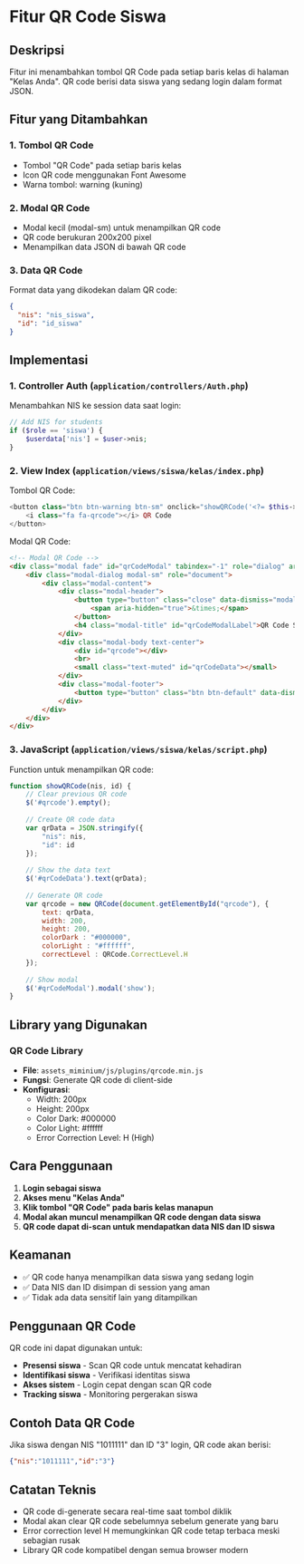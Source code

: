 # Fitur QR Code Siswa

## Deskripsi
Fitur ini menambahkan tombol QR Code pada setiap baris kelas di halaman "Kelas Anda". QR code berisi data siswa yang sedang login dalam format JSON.

## Fitur yang Ditambahkan

### 1. **Tombol QR Code**
- Tombol "QR Code" pada setiap baris kelas
- Icon QR code menggunakan Font Awesome
- Warna tombol: warning (kuning)

### 2. **Modal QR Code**
- Modal kecil (modal-sm) untuk menampilkan QR code
- QR code berukuran 200x200 pixel
- Menampilkan data JSON di bawah QR code

### 3. **Data QR Code**
Format data yang dikodekan dalam QR code:
```json
{
  "nis": "nis_siswa",
  "id": "id_siswa"
}
```

## Implementasi

### 1. **Controller Auth** (`application/controllers/Auth.php`)
Menambahkan NIS ke session data saat login:
```php
// Add NIS for students
if ($role == 'siswa') {
    $userdata['nis'] = $user->nis;
}
```

### 2. **View Index** (`application/views/siswa/kelas/index.php`)
Tombol QR Code:
```php
<button class="btn btn-warning btn-sm" onclick="showQRCode('<?= $this->session->userdata('nis') ?>', '<?= $this->session->userdata('id_user') ?>')">
    <i class="fa fa-qrcode"></i> QR Code
</button>
```

Modal QR Code:
```html
<!-- Modal QR Code -->
<div class="modal fade" id="qrCodeModal" tabindex="-1" role="dialog" aria-labelledby="qrCodeModalLabel">
    <div class="modal-dialog modal-sm" role="document">
        <div class="modal-content">
            <div class="modal-header">
                <button type="button" class="close" data-dismiss="modal" aria-label="Close">
                    <span aria-hidden="true">&times;</span>
                </button>
                <h4 class="modal-title" id="qrCodeModalLabel">QR Code Siswa</h4>
            </div>
            <div class="modal-body text-center">
                <div id="qrcode"></div>
                <br>
                <small class="text-muted" id="qrCodeData"></small>
            </div>
            <div class="modal-footer">
                <button type="button" class="btn btn-default" data-dismiss="modal">Tutup</button>
            </div>
        </div>
    </div>
</div>
```

### 3. **JavaScript** (`application/views/siswa/kelas/script.php`)
Function untuk menampilkan QR code:
```javascript
function showQRCode(nis, id) {
    // Clear previous QR code
    $('#qrcode').empty();
    
    // Create QR code data
    var qrData = JSON.stringify({
        "nis": nis,
        "id": id
    });
    
    // Show the data text
    $('#qrCodeData').text(qrData);
    
    // Generate QR code
    var qrcode = new QRCode(document.getElementById("qrcode"), {
        text: qrData,
        width: 200,
        height: 200,
        colorDark : "#000000",
        colorLight : "#ffffff",
        correctLevel : QRCode.CorrectLevel.H
    });
    
    // Show modal
    $('#qrCodeModal').modal('show');
}
```

## Library yang Digunakan

### QR Code Library
- **File**: `assets_miminium/js/plugins/qrcode.min.js`
- **Fungsi**: Generate QR code di client-side
- **Konfigurasi**:
  - Width: 200px
  - Height: 200px
  - Color Dark: #000000
  - Color Light: #ffffff
  - Error Correction Level: H (High)

## Cara Penggunaan

1. **Login sebagai siswa**
2. **Akses menu "Kelas Anda"**
3. **Klik tombol "QR Code" pada baris kelas manapun**
4. **Modal akan muncul menampilkan QR code dengan data siswa**
5. **QR code dapat di-scan untuk mendapatkan data NIS dan ID siswa**

## Keamanan

- ✅ QR code hanya menampilkan data siswa yang sedang login
- ✅ Data NIS dan ID disimpan di session yang aman
- ✅ Tidak ada data sensitif lain yang ditampilkan

## Penggunaan QR Code

QR code ini dapat digunakan untuk:
- **Presensi siswa** - Scan QR code untuk mencatat kehadiran
- **Identifikasi siswa** - Verifikasi identitas siswa
- **Akses sistem** - Login cepat dengan scan QR code
- **Tracking siswa** - Monitoring pergerakan siswa

## Contoh Data QR Code

Jika siswa dengan NIS "1011111" dan ID "3" login, QR code akan berisi:
```json
{"nis":"1011111","id":"3"}
```

## Catatan Teknis

- QR code di-generate secara real-time saat tombol diklik
- Modal akan clear QR code sebelumnya sebelum generate yang baru
- Error correction level H memungkinkan QR code tetap terbaca meski sebagian rusak
- Library QR code kompatibel dengan semua browser modern 